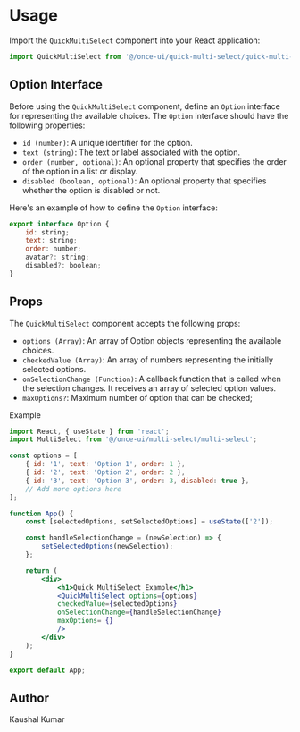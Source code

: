 # Usage

Import the `QuickMultiSelect` component into your React application:

```jsx
import QuickMultiSelect from '@/once-ui/quick-multi-select/quick-multi-select';
```

## Option Interface

Before using the `QuickMultiSelect` component, define an `Option` interface for representing the available choices. The `Option` interface should have the following properties:

- `id (number)`: A unique identifier for the option.
- `text (string)`: The text or label associated with the option.
- `order (number, optional)`: An optional property that specifies the order of the option in a list or display.
- `disabled (boolean, optional)`: An optional property that specifies whether the option is disabled or not.

Here's an example of how to define the `Option` interface:

```jsx
export interface Option {
    id: string;
    text: string;
    order: number;
    avatar?: string;
    disabled?: boolean;
}
```

## Props

The `QuickMultiSelect` component accepts the following props:

- `options (Array)`: An array of Option objects representing the available choices.
- `checkedValue (Array)`: An array of numbers representing the initially selected options.
- `onSelectionChange (Function)`: A callback function that is called when the selection changes. It receives an array of selected option values.
- `maxOptions?`: Maximum number of option that can be checked;

Example

```jsx
import React, { useState } from 'react';
import MultiSelect from '@/once-ui/multi-select/multi-select';

const options = [
	{ id: '1', text: 'Option 1', order: 1 },
	{ id: '2', text: 'Option 2', order: 2 },
	{ id: '3', text: 'Option 3', order: 3, disabled: true },
	// Add more options here
];

function App() {
	const [selectedOptions, setSelectedOptions] = useState(['2']);

	const handleSelectionChange = (newSelection) => {
		setSelectedOptions(newSelection);
	};

	return (
		<div>
			<h1>Quick MultiSelect Example</h1>
			<QuickMultiSelect options={options}
			checkedValue={selectedOptions}
			onSelectionChange={handleSelectionChange}
			maxOptions= {}
			/>
		</div>
	);
}

export default App;
```

## Author

Kaushal Kumar
